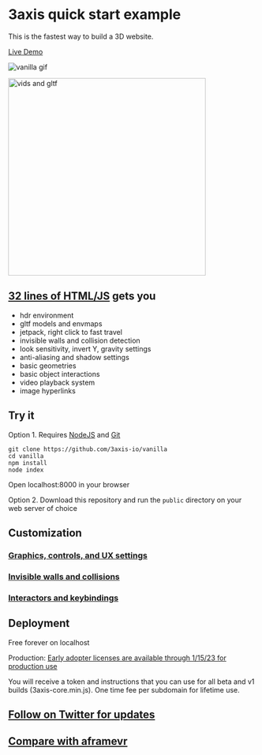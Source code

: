 # 3axis quick start example

This is the fastest way to build a 3D website.

[Live Demo](https://3axis.io/vanilla.html)

![vanilla gif](https://user-images.githubusercontent.com/41310107/206098090-6cedcfca-f82e-44b3-b823-dddb8fee0b51.gif)

<img src="https://user-images.githubusercontent.com/41310107/207973983-230cc689-09dc-4a98-bee2-2f42e56cfb32.png" alt="vids and gltf" style="width:400px;"/>

## [32 lines of HTML/JS](https://github.com/3axis-io/vanilla/blob/master/public/index.html) gets you

- hdr environment
- gltf models and envmaps
- jetpack, right click to fast travel
- invisible walls and collision detection
- look sensitivity, invert Y, gravity settings
- anti-aliasing and shadow settings
- basic geometries
- basic object interactions
- video playback system
- image hyperlinks

## Try it

Option 1. Requires [NodeJS](https://nodejs.org/en/) and [Git](https://git-scm.com/)

```
git clone https://github.com/3axis-io/vanilla
cd vanilla
npm install
node index
```
Open localhost:8000 in your browser

Option 2. Download this repository and run the `public` directory on your web server of choice

## Customization

### [Graphics, controls, and UX settings](https://github.com/3axis-io/vanilla/blob/master/docs/settings.md)

### [Invisible walls and collisions](https://github.com/3axis-io/vanilla/blob/master/docs/collisions.md)

### [Interactors and keybindings](https://github.com/3axis-io/vanilla/blob/master/docs/interactors.md)

## Deployment
Free forever on localhost

Production: [Early adopter licenses are available through 1/15/23 for production use](https://square.link/u/WDWegPMr)

You will receive a token and instructions that you can use for all beta and v1 builds (3axis-core.min.js). One time fee per subdomain for lifetime use.


## [Follow on Twitter for updates](https://twitter.com/3axis_io)

## [Compare with aframevr](https://github.com/3axis-io/vanilla/blob/master/docs/aframe-diff.md)
